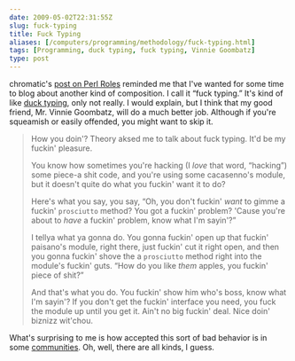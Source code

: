 ```yaml
--- 
date: 2009-05-02T22:31:55Z
slug: fuck-typing
title: Fuck Typing
aliases: [/computers/programming/methodology/fuck-typing.html]
tags: [Programming, duck typing, fuck typing, Vinnie Goombatz]
type: post
---
```


chromatic's [post on Perl Roles] reminded me that I've wanted for some time to
blog about another kind of composition. I call it “fuck typing.” It's kind of
like [duck typing], only not really. I would explain, but I think that my good
friend, Mr. Vinnie Goombatz, will do a much better job. Although if you're
squeamish or easily offended, you might want to skip it.

> How you doin'? Theory aksed me to talk about fuck typing. It'd be my fuckin'
> pleasure.
>
> You know how sometimes you're hacking (I *love* that word, “hacking”) some
> piece-a shit code, and you're using some cacasenno's module, but it doesn't
> quite do what you fuckin' want it to do?
>
> Here's what you say, you say, “Oh, you don't fuckin' *want* to gimme a fuckin'
> `prosciutto` method? You got a fuckin' problem? 'Cause you're about to *have*
> a fuckin' problem, know what I'm sayin'?”
>
> I tellya what ya gonna do. You gonna fuckin' open up that fuckin' paisano's
> module, right there, just fuckin' cut it right open, and then you gonna
> fuckin' shove the a `prosciutto` method right into the module's fuckin' guts.
> “How do you like *them* apples, you fuckin' piece of shit?”
>
> And that's what you do. You fuckin' show him who's boss, know what I'm sayin'?
> If you don't get the fuckin' interface you need, you fuck the module up until
> you get it. Ain't no big fuckin' deal. Nice doin' biznizz wit'chou.

What's surprising to me is how accepted this sort of bad behavior is in some
[communities]. Oh, well, there are all kinds, I guess.

  [post on Perl Roles]: http://www.modernperlbooks.com/mt/2009/04/the-why-of-perl-roles.html
    "Modern Perl Books: “The Why of Perl Roles”"
  [duck typing]: https://en.wikipedia.org/wiki/Duck_typing
    "Wikipedia: “Duck Typing”"
  [communities]: http://www.juixe.com/techknow/index.php/2007/01/17/reopening-ruby-classes-2/
    "Reopening Ruby Classes"
